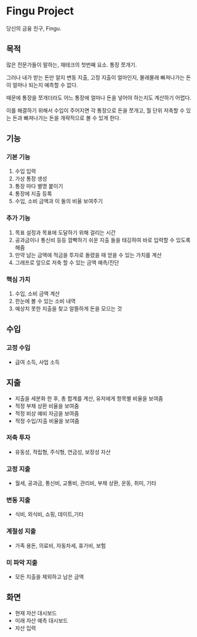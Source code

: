 # Fingu Project

당신의 금융 친구, Fingu.

## 목적

많은 전문가들이 말하는, 재테크의 첫번째 요소. 통장 쪼개기.

그러나 내가 받는 돈만 알지 변동 지출, 고정 지출이 얼마인지, 몰래몰래 빠져나가는 돈이 얼마나 되는지 예측할 수 없다.

때문에 통장을 쪼개더라도 어느 통장에 얼마나 돈을 넣어야 하는지도 계산하기 어렵다.

이를 해결하기 위해서 수입이 주어지면 각 통장으로 돈을 쪼개고, 월 단위 저축할 수 있는 돈과 빠져나가는 돈을 개략적으로 볼 수 있게 한다.

## 기능

### 기본 기능

1. 수입 입력
2. 가상 통장 생성
3. 통장 마다 별명 붙이기
4. 통장에 지출 등록
5. 수입, 소비 금액과 이 둘의 비율 보여주기

### 추가 기능

1. 목표 설정과 목표에 도달하기 위해 걸리는 시간
2. 공과금이나 통신비 등등 깜빡하기 쉬운 지출 들을 태깅하여 바로 입력할 수 있도록 해줌
3. 만약 남는 금액에 적금을 투자로 돌렸을 때 얻을 수 있는 가치를 계산
4. 그래프로 앞으로 저축 할 수 있는 금액 예측/진단

### 핵심 가치

1. 수입, 소비 금액 계산
2. 한눈에 볼 수 있는 소비 내역
3. 예상치 못한 지출을 찾고 알뜰하게 돈을 모으는 것

## 수입

### 고정 수입

- 급여 소득, 사업 소득

## 지출

- 지출을 세분화 한 후, 총 합계를 계산, 유저에게 항목별 비율을 보여줌
- 적정 부채 상환 비율을 보여줌
- 적정 비상 예비 자금을 보여줌
- 적정 수입/지출 비율을 보여줌

### 저축 투자

- 유동성, 적립형, 주식형, 연금성, 보장성 자산

### 고정 지출

- 월세, 공과금, 통신비, 교통비, 관리비, 부채 상환, 운동, 취미, 기타

### 변동 지출

- 식비, 외식비, 쇼핑, 데이트,기타

### 계절성 지출

- 가족 용돈, 의료비, 자동차세, 휴가비, 보험

### 미 파악 지출

- 모든 지출을 제외하고 남은 금액

## 화면

- 현재 자산 대시보드
- 미래 자산 예측 대시보드
- 자산 입력
